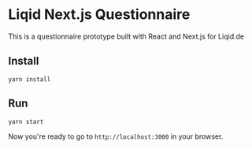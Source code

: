 # Liqid Next.js Questionnaire

This is a questionnaire prototype built with React and Next.js for Liqid.de

## Install

`yarn install`

## Run

`yarn start`

Now you're ready to go to `http://localhost:3000` in your browser.
